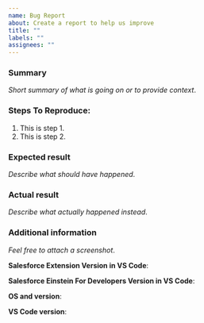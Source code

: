 ```yaml
---
name: Bug Report
about: Create a report to help us improve
title: ""
labels: ""
assignees: ""
---
```


<!--
NOTICE: While GitHub is the preferred channel for reporting issues/feedback, this is not a mechanism for receiving support under any agreement or SLA. If you require immediate assistance, please use official support channels.
-->

### Summary

_Short summary of what is going on or to provide context_.

### Steps To Reproduce:

1.  This is step 1.
2.  This is step 2.

### Expected result

_Describe what should have happened_.

### Actual result

_Describe what actually happened instead_.

### Additional information

_Feel free to attach a screenshot_.

**Salesforce Extension Version in VS Code**:

**Salesforce Einstein For Developers Version in VS Code**:

**OS and version**:

**VS Code version**:
